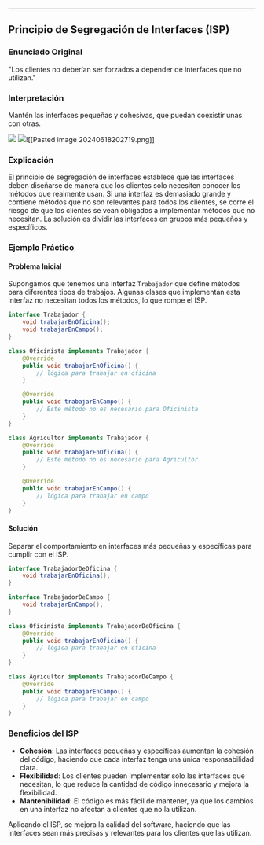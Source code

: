 
---
## Principio de Segregación de Interfaces (ISP)

### Enunciado Original
"Los clientes no deberían ser forzados a depender de interfaces que no utilizan."

### Interpretación
Mantén las interfaces pequeñas y cohesivas, que puedan coexistir unas con otras.

![](https://lh7-us.googleusercontent.com/docsz/AD_4nXcjOA2NK3cxbuIyQvgZwNBnRpDCDZhgzOZDKB9L945d-jV8KqiXWjR493DFzUvIBC7_k8EC9HSpU5heCpr6odX3mqg6snpE2csoAr8yCxBMv2rEbKmzBn1iljGXQRjCP72K_OG7EpySvOlygMRCtwIcRupJ?key=VReuh94fGGpJZLGsXsGdUQ)
![](https://lh7-us.googleusercontent.com/docsz/AD_4nXex7emURRGP_85QiK50PhkGFjvbe2JSxozMflcMWkg9RPJwJC5yeHOXRbWDG7XLq-XyrCB_dsdbfN4lQfgVjhW21z6A-FAjfjRFL5fcoWPpCUQ3_GH9RPdYN2ulRF-Y_AENaNbsNXIQz6C-c-6yi69YyFwd?key=VReuh94fGGpJZLGsXsGdUQ)![[Pasted image 20240618202719.png]]

### Explicación
El principio de segregación de interfaces establece que las interfaces deben diseñarse de manera que los clientes solo necesiten conocer los métodos que realmente usan. Si una interfaz es demasiado grande y contiene métodos que no son relevantes para todos los clientes, se corre el riesgo de que los clientes se vean obligados a implementar métodos que no necesitan. La solución es dividir las interfaces en grupos más pequeños y específicos.

### Ejemplo Práctico

#### Problema Inicial
Supongamos que tenemos una interfaz `Trabajador` que define métodos para diferentes tipos de trabajos. Algunas clases que implementan esta interfaz no necesitan todos los métodos, lo que rompe el ISP.

```java
interface Trabajador {
    void trabajarEnOficina();
    void trabajarEnCampo();
}

class Oficinista implements Trabajador {
    @Override
    public void trabajarEnOficina() {
        // lógica para trabajar en oficina
    }

    @Override
    public void trabajarEnCampo() {
        // Este método no es necesario para Oficinista
    }
}

class Agricultor implements Trabajador {
    @Override
    public void trabajarEnOficina() {
        // Este método no es necesario para Agricultor
    }

    @Override
    public void trabajarEnCampo() {
        // lógica para trabajar en campo
    }
}
```

#### Solución
Separar el comportamiento en interfaces más pequeñas y específicas para cumplir con el ISP.

```java
interface TrabajadorDeOficina {
    void trabajarEnOficina();
}

interface TrabajadorDeCampo {
    void trabajarEnCampo();
}

class Oficinista implements TrabajadorDeOficina {
    @Override
    public void trabajarEnOficina() {
        // lógica para trabajar en oficina
    }
}

class Agricultor implements TrabajadorDeCampo {
    @Override
    public void trabajarEnCampo() {
        // lógica para trabajar en campo
    }
}
```

### Beneficios del ISP
- **Cohesión**: Las interfaces pequeñas y específicas aumentan la cohesión del código, haciendo que cada interfaz tenga una única responsabilidad clara.
- **Flexibilidad**: Los clientes pueden implementar solo las interfaces que necesitan, lo que reduce la cantidad de código innecesario y mejora la flexibilidad.
- **Mantenibilidad**: El código es más fácil de mantener, ya que los cambios en una interfaz no afectan a clientes que no la utilizan.

Aplicando el ISP, se mejora la calidad del software, haciendo que las interfaces sean más precisas y relevantes para los clientes que las utilizan.